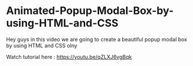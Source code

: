 # Animated-Popup-Modal-Box-by-using-HTML-and-CSS
Hey guys in this video we are going to create a beautiful popup modal box by using HTML and CSS olny

Watch tutorial here : https://youtu.be/qZLXJ6vgBqk
